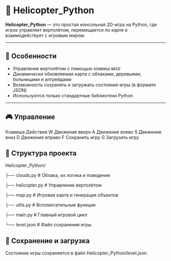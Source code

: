 # 🚁 Helicopter_Python

**Helicopter_Python** — это простая консольная 2D-игра на Python, где игрок управляет вертолётом, перемещается по карте и взаимодействует с игровым миром.

---

## 📌 Особенности

- Управление вертолётом с помощью клавиш `WASD`
- Динамически обновляемая карта с облаками, деревьями, больницами и апгрейдами
- Возможность сохранять и загружать состояние игры (в формате JSON)
- Используются только стандартные библиотеки Python

---

## 🎮 Управление
Клавиша	Действие
W	Движение вверх
A	Движение влево
S	Движение вниз
D	Движение вправо
F	Сохранить игру
G	Загрузить игру

## 📁 Структура проекта
Helicopter_Python/

├── clouds.py        # Облака, их логика и поведение

├── helicopter.py    # Управление вертолётом

├── map.py           # Игровая карта и генерация объектов

├── utils.py         # Вспомогательные функции

├── main.py          # Главный игровой цикл

└── level.json       # Файл сохранения игры

## 💾 Сохранение и загрузка
Состояние игры сохраняется в файл Helicopter_Python/level.json.
